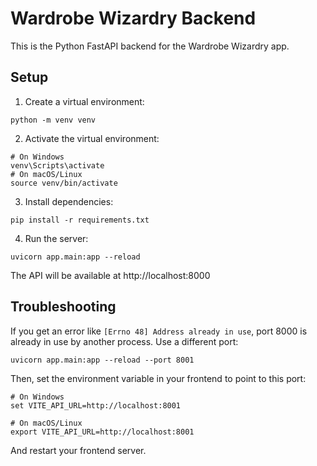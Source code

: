 
# Wardrobe Wizardry Backend

This is the Python FastAPI backend for the Wardrobe Wizardry app.

## Setup

1. Create a virtual environment:
```
python -m venv venv
```

2. Activate the virtual environment:
```
# On Windows
venv\Scripts\activate
# On macOS/Linux
source venv/bin/activate
```

3. Install dependencies:
```
pip install -r requirements.txt
```

4. Run the server:
```
uvicorn app.main:app --reload
```

The API will be available at http://localhost:8000

## Troubleshooting

If you get an error like `[Errno 48] Address already in use`, port 8000 is already in use by another process. Use a different port:

```
uvicorn app.main:app --reload --port 8001
```

Then, set the environment variable in your frontend to point to this port:

```
# On Windows
set VITE_API_URL=http://localhost:8001

# On macOS/Linux
export VITE_API_URL=http://localhost:8001
```

And restart your frontend server.
